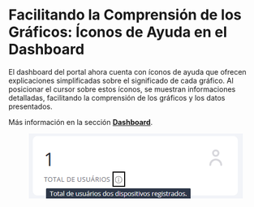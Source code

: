 # Facilitando la Comprensión de los Gráficos: Íconos de Ayuda en el Dashboard

El dashboard del portal ahora cuenta con íconos de ayuda que ofrecen explicaciones simplificadas sobre el significado de cada gráfico. Al posicionar el cursor sobre estos íconos, se muestran informaciones detalladas, facilitando la comprensión de los gráficos y los datos presentados.

Más información en la sección [**Dashboard**](../../portal/dashboard.md).

<figure><img src="../../.gitbook/assets/image (36).png" alt=""><figcaption></figcaption></figure>

